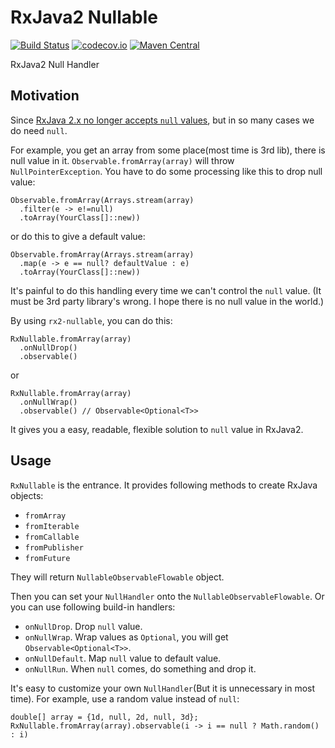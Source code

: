 # RxJava2 Nullable
[![Build Status](https://travis-ci.org/XDean/rx2-nullable.svg?branch=master)](https://travis-ci.org/XDean/rx2-nullable)
[![codecov.io](http://codecov.io/github/XDean/rx2-nullable/coverage.svg?branch=master)](https://codecov.io/gh/XDean/rx2-nullable/branch/master)
[![Maven Central](https://maven-badges.herokuapp.com/maven-central/com.github.XDean/rx2-nullable/badge.svg)](https://maven-badges.herokuapp.com/maven-central/com.github.XDean/rx2-nullable)

RxJava2 Null Handler

## Motivation

Since [RxJava 2.x no longer accepts `null` values](https://github.com/ReactiveX/RxJava/wiki/What's-different-in-2.0#nulls), but in so many cases we do need `null`. 

For example, you get an array from some place(most time is 3rd lib), there is null value in it. `Observable.fromArray(array)` will throw `NullPointerException`. You have to do some processing like this to drop null value:

```
Observable.fromArray(Arrays.stream(array)
  .filter(e -> e!=null)
  .toArray(YourClass[]::new))
```

or do this to give a default value:

```
Observable.fromArray(Arrays.stream(array)
  .map(e -> e == null? defaultValue : e)
  .toArray(YourClass[]::new))
```

It's painful to do this handling every time we can't control the `null` value. (It must be 3rd party library's wrong. I hope there is no null value in the world.)

By using `rx2-nullable`, you can do this:

```
RxNullable.fromArray(array)
  .onNullDrop()
  .observable()
```

or

```
RxNullable.fromArray(array)
  .onNullWrap()
  .observable() // Observable<Optional<T>>
```

It gives you a easy, readable, flexible solution to `null` value in RxJava2.

## Usage

`RxNullable` is the entrance. It provides following methods to create RxJava objects:

- `fromArray`
- `fromIterable`
- `fromCallable`
- `fromPublisher`
- `fromFuture`

They will return `NullableObservableFlowable` object.

Then you can set your `NullHandler` onto the `NullableObservableFlowable`. Or you can use following build-in handlers:

- `onNullDrop`. Drop `null` value.
- `onNullWrap`. Wrap values as `Optional`, you will get `Observable<Optional<T>>`.
- `onNullDefault`. Map `null` value to default value.
- `onNullRun`. When `null` comes, do something and drop it.

It's easy to customize your own `NullHandler`(But it is unnecessary in most time). 
For example, use a random value instead of `null`:

```
double[] array = {1d, null, 2d, null, 3d};
RxNullable.fromArray(array).observable(i -> i == null ? Math.random() : i)
``` 


